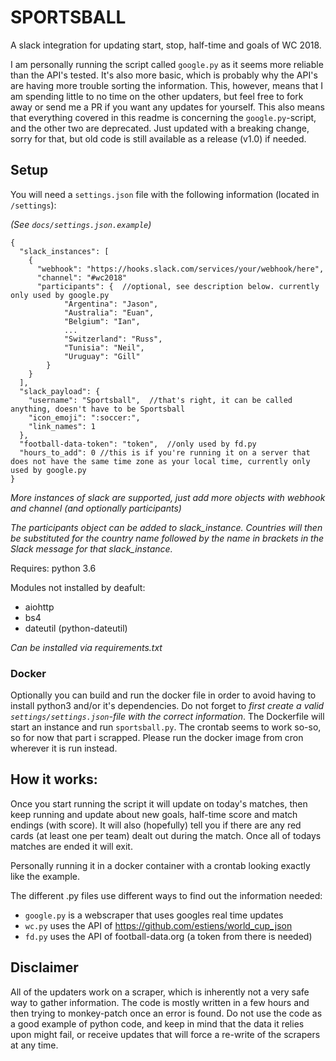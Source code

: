 # SPORTSBALL

A slack integration for updating start, stop, half-time and goals of WC 2018.

I am personally running the script called `google.py` as it seems more reliable than the API's tested.
It's also more basic, which is probably why the API's are having more trouble sorting the information.
This, however, means that I am spending little to no time on the other updaters, but feel free to fork away or send me a PR if you want any updates for yourself. This also means that everything covered in this readme is concerning the `google.py`-script, and the other two are deprecated.
Just updated with a breaking change, sorry for that, but old code is still available as a release (v1.0) if needed.


## Setup
You will need a `settings.json` file with the following information (located in `/settings`):

_(See `docs/settings.json.example`)_
```
{
  "slack_instances": [
    {
      "webhook": "https://hooks.slack.com/services/your/webhook/here",
      "channel": "#wc2018"
      "participants": {  //optional, see description below. currently only used by google.py
            "Argentina": "Jason",
            "Australia": "Euan",
            "Belgium": "Ian",
            ...
            "Switzerland": "Russ",
            "Tunisia": "Neil",
            "Uruguay": "Gill"
        }
    }
  ],
  "slack_payload": {
    "username": "Sportsball",  //that's right, it can be called anything, doesn't have to be Sportsball
    "icon_emoji": ":soccer:",
    "link_names": 1
  },
  "football-data-token": "token",  //only used by fd.py
  "hours_to_add": 0 //this is if you're running it on a server that does not have the same time zone as your local time, currently only used by google.py
}
```
_More instances of slack are supported, just add more objects with webhook and channel (and optionally participants)_

_The participants object can be added to slack_instance. Countries will then be substituted for the country name followed by the name in brackets in the Slack message for that slack_instance._

Requires: python 3.6

Modules not installed by deafult:
* aiohttp
* bs4
* dateutil (python-dateutil)

_Can be installed via requirements.txt_

### Docker
Optionally you can build and run the docker file in order to avoid having to install python3 and/or it's dependencies. Do not forget to _first create a valid `settings/settings.json`-file with the correct information_.
The Dockerfile will start an instance and run `sportsball.py`.
The crontab seems to work so-so, so for now that part i scrapped. Please run the docker image from cron wherever it is run instead.


## How it works:
Once you start running the script it will update on today's matches, then keep running and update about new goals, half-time score and match endings (with score). It will also (hopefully) tell you if there are any red cards (at least one per team) dealt out during the match.
Once all of todays matches are ended it will exit.

Personally running it in a docker container with a crontab looking exactly like the example.

The different .py files use different ways to find out the information needed:
* `google.py` is a webscraper that uses googles real time updates
* `wc.py` uses the API of https://github.com/estiens/world_cup_json
* `fd.py` uses the API of football-data.org (a token from there is needed)


## Disclaimer
All of the updaters work on a scraper, which is inherently not a very safe way to gather information.
The code is mostly written in a few hours and then trying to monkey-patch once an error is found.
Do not use the code as a good example of python code, and keep in mind that the data it relies upon might fail, or receive updates that will force a re-write of the scrapers at any time.
